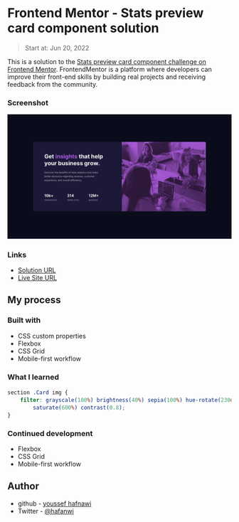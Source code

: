 # Frontend Mentor - Stats preview card component solution
> Start at: Jun 20, 2022


This is a solution to the [Stats preview card component challenge on Frontend Mentor](https://www.frontendmentor.io/challenges/stats-preview-card-component-8JqbgoU62). FrontendMentor is a platform where developers can improve their front-end skills by building real projects and receiving feedback from the community.


### Screenshot

![](./screenshot.jpg)

### Links

-   [Solution URL](https://www.frontendmentor.io/challenges/stats-preview-card-component-8JqbgoU62/hub/previewcardcomponent-g8Wa4vaLZk)
-   [Live Site URL](https://ymhaah.github.io/preview-card-component/)

## My process

### Built with

-   CSS custom properties
-   Flexbox
-   CSS Grid
-   Mobile-first workflow

### What I learned

```css
section .Card img {
	filter: grayscale(100%) brightness(40%) sepia(100%) hue-rotate(230deg)
		saturate(600%) contrast(0.8);
}
```

### Continued development

-   Flexbox
-   CSS Grid
-   Mobile-first workflow

## Author

-   github - [youssef hafnawi](https://github.com/ymhaah)
-   Twitter - [@hafanwi](https://twitter.com/hafanwy)
